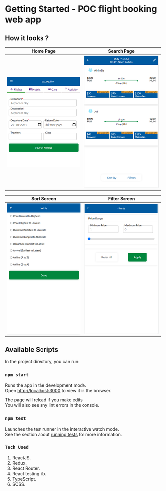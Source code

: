 # Getting Started - POC flight booking web app

## How it looks ?


| Home Page                       |    Search Page                    |
|---------------------------------|-----------------------------------|
| ![Home Page](demo/homePage.PNG) | ![Search Page](demo/searchResult.PNG) |



|           Sort Screen           |        Filter Screen                    |
|---------------------------------|-----------------------------------------|
| ![Home Page](demo/sortScreen.PNG) | ![Search Page](demo/filterScreen.PNG) |


## Available Scripts

In the project directory, you can run:

### `npm start`

Runs the app in the development mode.\
Open [http://localhost:3000](http://localhost:3000) to view it in the browser.

The page will reload if you make edits.\
You will also see any lint errors in the console.

### `npm test`

Launches the test runner in the interactive watch mode.\
See the section about [running tests](https://facebook.github.io/create-react-app/docs/running-tests) for more information.

### `Tech Used`
1. ReactJS.
2. Redux.
3. React Router.
4. React testing lib.
5. TypeScript.
6. SCSS.